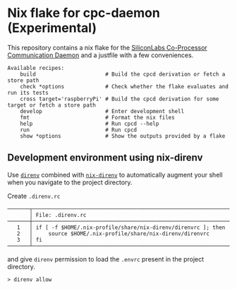 # Nix flake for cpc-daemon (Experimental)

This repository contains a nix flake for the [SiliconLabs Co-Processor Communication Daemon](https://github.com/SiliconLabs/cpc-daemon) and a justfile with a few conveniences.

```
Available recipes:
    build                      # Build the cpcd derivation or fetch a store path
    check *options             # Check whether the flake evaluates and run its tests
    cross target='raspberryPi' # Build the cpcd derivation for some target or fetch a store path
    develop                    # Enter development shell
    fmt                        # Format the nix files
    help                       # Run cpcd --help
    run                        # Run cpcd
    show *options              # Show the outputs provided by a flake
```

## Development environment using nix-direnv

Use [`direnv`](https://direnv.net/) combined with [`nix-direnv`](https://github.com/nix-community/nix-direnv) to automatically augment your shell when you navigate to the project directory.

Create `.direnv.rc`

```
───────┬───────────────────────────────────────────────────────────────────
       │ File: .direnv.rc
───────┼───────────────────────────────────────────────────────────────────
   1   │ if [ -f $HOME/.nix-profile/share/nix-direnv/direnvrc ]; then
   2   │     source $HOME/.nix-profile/share/nix-direnv/direnvrc
   3   │ fi
───────┴───────────────────────────────────────────────────────────────────
```

and give `direnv` permission to load the `.envrc` present in the project directory.

```
> direnv allow
```
